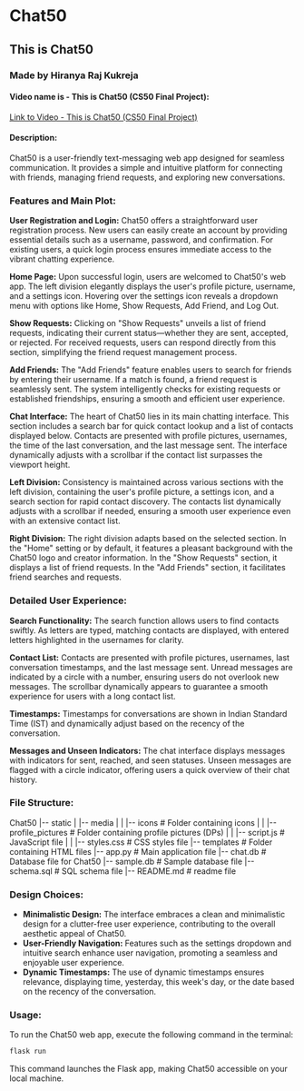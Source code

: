 # Chat50
## This is Chat50
### Made by Hiranya Raj Kukreja

#### Video name is - This is Chat50 (CS50 Final Project):
[Link to Video - This is Chat50 (CS50 Final Project)](https://www.youtube.com/watch?v=Z2Jqe0CbCmU)

#### Description:
Chat50 is a user-friendly text-messaging web app designed for seamless communication. It provides a simple and intuitive platform for connecting with friends, managing friend requests, and exploring new conversations.

### Features and Main Plot:

**User Registration and Login:**
Chat50 offers a straightforward user registration process. New users can easily create an account by providing essential details such as a username, password, and confirmation. For existing users, a quick login process ensures immediate access to the vibrant chatting experience.

**Home Page:**
Upon successful login, users are welcomed to Chat50's web app. The left division elegantly displays the user's profile picture, username, and a settings icon. Hovering over the settings icon reveals a dropdown menu with options like Home, Show Requests, Add Friend, and Log Out.

**Show Requests:**
Clicking on "Show Requests" unveils a list of friend requests, indicating their current status—whether they are sent, accepted, or rejected. For received requests, users can respond directly from this section, simplifying the friend request management process.

**Add Friends:**
The "Add Friends" feature enables users to search for friends by entering their username. If a match is found, a friend request is seamlessly sent. The system intelligently checks for existing requests or established friendships, ensuring a smooth and efficient user experience.

**Chat Interface:**
The heart of Chat50 lies in its main chatting interface. This section includes a search bar for quick contact lookup and a list of contacts displayed below. Contacts are presented with profile pictures, usernames, the time of the last conversation, and the last message sent. The interface dynamically adjusts with a scrollbar if the contact list surpasses the viewport height.

**Left Division:**
Consistency is maintained across various sections with the left division, containing the user's profile picture, a settings icon, and a search section for rapid contact discovery. The contacts list dynamically adjusts with a scrollbar if needed, ensuring a smooth user experience even with an extensive contact list.

**Right Division:**
The right division adapts based on the selected section. In the "Home" setting or by default, it features a pleasant background with the Chat50 logo and creator information. In the "Show Requests" section, it displays a list of friend requests. In the "Add Friends" section, it facilitates friend searches and requests.

### Detailed User Experience:

**Search Functionality:**
The search function allows users to find contacts swiftly. As letters are typed, matching contacts are displayed, with entered letters highlighted in the usernames for clarity.

**Contact List:**
Contacts are presented with profile pictures, usernames, last conversation timestamps, and the last message sent. Unread messages are indicated by a circle with a number, ensuring users do not overlook new messages. The scrollbar dynamically appears to guarantee a smooth experience for users with a long contact list.

**Timestamps:**
Timestamps for conversations are shown in Indian Standard Time (IST) and dynamically adjust based on the recency of the conversation.

**Messages and Unseen Indicators:**
The chat interface displays messages with indicators for sent, reached, and seen statuses. Unseen messages are flagged with a circle indicator, offering users a quick overview of their chat history.

### File Structure:

Chat50
|-- static
| |-- media
| | |-- icons # Folder containing icons
| | |-- profile_pictures # Folder containing profile pictures (DPs)
| | |-- script.js # JavaScript file
| | |-- styles.css # CSS styles file
|-- templates # Folder containing HTML files
|-- app.py # Main application file
|-- chat.db # Database file for Chat50
|-- sample.db # Sample database file
|-- schema.sql # SQL schema file
|-- README.md # readme file

### Design Choices:

- **Minimalistic Design:** The interface embraces a clean and minimalistic design for a clutter-free user experience, contributing to the overall aesthetic appeal of Chat50.
- **User-Friendly Navigation:** Features such as the settings dropdown and intuitive search enhance user navigation, promoting a seamless and enjoyable user experience.
- **Dynamic Timestamps:** The use of dynamic timestamps ensures relevance, displaying time, yesterday, this week's day, or the date based on the recency of the conversation.

### Usage:

To run the Chat50 web app, execute the following command in the terminal:

```bash
flask run
```
This command launches the Flask app, making Chat50 accessible on your local machine.
